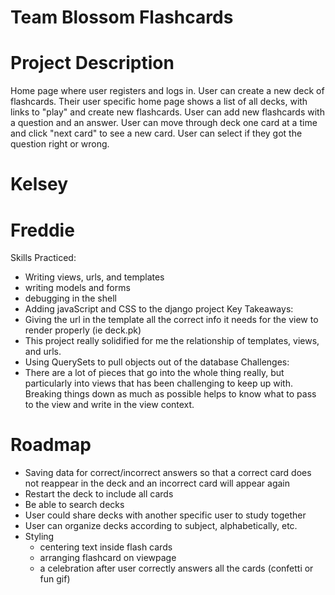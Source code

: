 # Team Blossom Flashcards

# Project Description

Home page where user registers and logs in. 
User can create a new deck of flashcards. Their user specific home page shows a list of all decks, with links to "play" and create new flashcards. User can add new flashcards with a question and an answer. User can move through deck one card at a time and click "next card" to see a new card. User can select if they got the question right or wrong. 

# Kelsey 

# Freddie
Skills Practiced: 
- Writing views, urls, and templates
- writing models and forms
- debugging in the shell
- Adding javaScript and CSS to the django project
Key Takeaways: 
- Giving the url in the template all the correct info it needs for the view to render properly (ie deck.pk)
- This project really solidified for me the relationship of templates, views, and urls. 
- Using QuerySets to pull objects out of the database
Challenges: 
- There are a lot of pieces that go into the whole thing really, but particularly into views that has been challenging to keep up with. Breaking things down as much as possible helps to know what to pass to the view and write in the view context. 

# Roadmap

- Saving data for correct/incorrect answers so that a correct card does not reappear in the deck and an incorrect card will appear again
- Restart the deck to include all cards
- Be able to search decks
- User could share decks with another specific user to study together
- User can organize decks according to subject, alphabetically, etc.
- Styling
    - centering text inside flash cards
    - arranging flashcard on viewpage
    - a celebration after user correctly answers all the cards (confetti or fun gif)